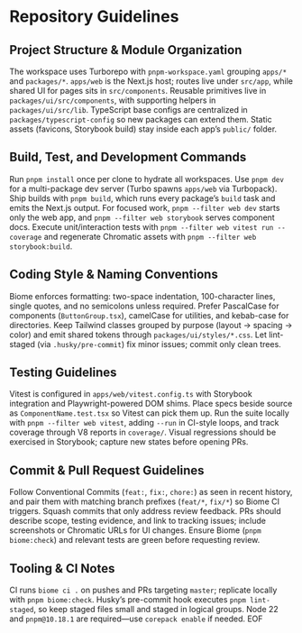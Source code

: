 # Repository Guidelines

## Project Structure & Module Organization
The workspace uses Turborepo with `pnpm-workspace.yaml` grouping `apps/*` and `packages/*`. `apps/web` is the Next.js host; routes live under `src/app`, while shared UI for pages sits in `src/components`. Reusable primitives live in `packages/ui/src/components`, with supporting helpers in `packages/ui/src/lib`. TypeScript base configs are centralized in `packages/typescript-config` so new packages can extend them. Static assets (favicons, Storybook build) stay inside each app’s `public/` folder.

## Build, Test, and Development Commands
Run `pnpm install` once per clone to hydrate all workspaces. Use `pnpm dev` for a multi-package dev server (Turbo spawns `apps/web` via Turbopack). Ship builds with `pnpm build`, which runs every package’s `build` task and emits the Next.js output. For focused work, `pnpm --filter web dev` starts only the web app, and `pnpm --filter web storybook` serves component docs. Execute unit/interaction tests with `pnpm --filter web vitest run --coverage` and regenerate Chromatic assets with `pnpm --filter web storybook:build`.

## Coding Style & Naming Conventions
Biome enforces formatting: two-space indentation, 100-character lines, single quotes, and no semicolons unless required. Prefer PascalCase for components (`ButtonGroup.tsx`), camelCase for utilities, and kebab-case for directories. Keep Tailwind classes grouped by purpose (layout → spacing → color) and emit shared tokens through `packages/ui/styles/*.css`. Let lint-staged (via `.husky/pre-commit`) fix minor issues; commit only clean trees.

## Testing Guidelines
Vitest is configured in `apps/web/vitest.config.ts` with Storybook integration and Playwright-powered DOM shims. Place specs beside source as `ComponentName.test.tsx` so Vitest can pick them up. Run the suite locally with `pnpm --filter web vitest`, adding `--run` in CI-style loops, and track coverage through V8 reports in `coverage/`. Visual regressions should be exercised in Storybook; capture new states before opening PRs.

## Commit & Pull Request Guidelines
Follow Conventional Commits (`feat:`, `fix:`, `chore:`) as seen in recent history, and pair them with matching branch prefixes (`feat/*`, `fix/*`) so Biome CI triggers. Squash commits that only address review feedback. PRs should describe scope, testing evidence, and link to tracking issues; include screenshots or Chromatic URLs for UI changes. Ensure Biome (`pnpm biome:check`) and relevant tests are green before requesting review.

## Tooling & CI Notes
CI runs `biome ci .` on pushes and PRs targeting `master`; replicate locally with `pnpm biome:check`. Husky’s pre-commit hook executes `pnpm lint-staged`, so keep staged files small and staged in logical groups. Node 22 and `pnpm@10.18.1` are required—use `corepack enable` if needed. EOF
